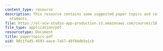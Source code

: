 ```yaml
---
content_type: resource
description: This resource contains some suggested paper topics and references for
  students.
file: https://ol-ocw-studio-app-production.s3.amazonaws.com/courses/18-704-seminar-in-algebra-and-number-theory-rational-points-on-elliptic-curves-fall-2004/90c1fad54593eace7a5740f84db5e1cb_papertopics.pdf
file_type: application/pdf
resourcetype: Document
title: papertopics.pdf
uid: 90c1fad5-4593-eace-7a57-40f84db5e1cb
---
```

